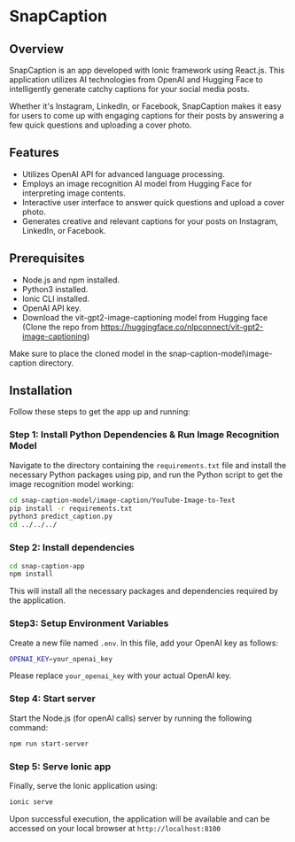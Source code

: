 # SnapCaption

## Overview
SnapCaption is an app developed with Ionic framework using React.js. This application utilizes AI technologies from OpenAI and Hugging Face to intelligently generate catchy captions for your social media posts. 

Whether it's Instagram, LinkedIn, or Facebook, SnapCaption makes it easy for users to come up with engaging captions for their posts by answering a few quick questions and uploading a cover photo.

## Features
- Utilizes OpenAI API for advanced language processing.
- Employs an image recognition AI model from Hugging Face for interpreting image contents.
- Interactive user interface to answer quick questions and upload a cover photo.
- Generates creative and relevant captions for your posts on Instagram, LinkedIn, or Facebook.

## Prerequisites
- Node.js and npm installed.
- Python3 installed.
- Ionic CLI installed.
- OpenAI API key.
- Download the vit-gpt2-image-captioning model from Hugging face (Clone the repo from https://huggingface.co/nlpconnect/vit-gpt2-image-captioning)

Make sure to place the cloned model in the snap-caption-model\image-caption directory.

## Installation
Follow these steps to get the app up and running:


### Step 1: Install Python Dependencies & Run Image Recognition Model
Navigate to the directory containing the `requirements.txt` file and install the necessary Python packages using pip, and run the Python script to get the image recognition model working:

```bash
cd snap-caption-model/image-caption/YouTube-Image-to-Text
pip install -r requirements.txt
python3 predict_caption.py
cd ../../../
```

### Step 2: Install dependencies
```bash
cd snap-caption-app
npm install
```

This will install all the necessary packages and dependencies required by the application.


### Step3: Setup Environment Variables
Create a new file named `.env`. In this file, add your OpenAI key as follows:

```bash
OPENAI_KEY=your_openai_key
```

Please replace `your_openai_key` with your actual OpenAI key.

### Step 4: Start server
Start the Node.js (for openAI calls) server by running the following command:
```bash
npm run start-server
```

### Step 5: Serve Ionic app
Finally, serve the Ionic application using:
```bash
ionic serve
```

Upon successful execution, the application will be available and can be accessed on your local browser at `http://localhost:8100`
